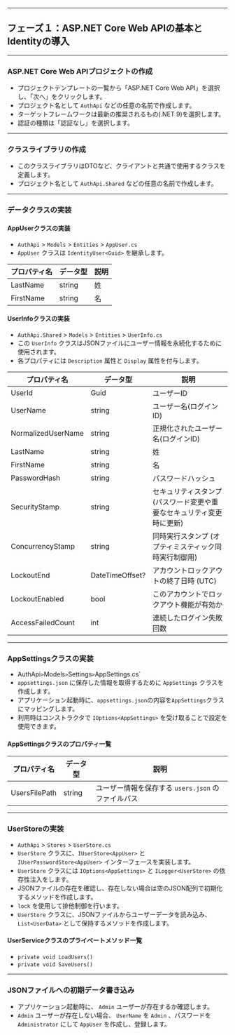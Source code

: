 
---

## フェーズ１：ASP.NET Core Web APIの基本とIdentityの導入

---

### ASP.NET Core Web APIプロジェクトの作成
- プロジェクトテンプレートの一覧から「ASP.NET Core Web API」を選択し、「次へ」をクリックします。
- プロジェクト名として `AuthApi` などの任意の名前で作成します。
- ターゲットフレームワークは最新の推奨されるもの(.NET 9)を選択します。
- 認証の種類は「認証なし」を選択します。

---

### クラスライブラリの作成
- このクラスライブラリはDTOなど、クライアントと共通で使用するクラスを定義します。
- プロジェクト名として `AuthApi.Shared` などの任意の名前で作成します。

---

### データクラスの実装
#### AppUserクラスの実装
- `AuthApi` > `Models` > `Entities` >   `AppUser.cs`
- `AppUser` クラスは `IdentityUser<Guid>` を継承します。

| プロパティ名 | データ型 | 説明 |
|-------------|---------|------|
| LastName | string | 姓 |
| FirstName | string | 名 |

#### UserInfoクラスの実装
- `AuthApi.Shared` > `Models` > `Entities` > `UserInfo.cs`
- この `UserInfo` クラスはJSONファイルにユーザー情報を永続化するために使用されます。
- 各プロパティには `Description` 属性と `Display` 属性を付与します。

| プロパティ名 | データ型 | 説明 |
|-------------|---------|------|
| UserId | Guid | ユーザーID |
| UserName | string | ユーザー名(ログインID) |
| NormalizedUserName | string | 正規化されたユーザー名(ログインID) |
| LastName | string | 姓 |
| FirstName | string | 名 |
| PasswordHash | string | パスワードハッシュ |
| SecurityStamp | string | セキュリティスタンプ (パスワード変更や重要なセキュリティ変更時に更新)  |`SecurityStamp` (セキュリティ関連トークンの無効化用) |
| ConcurrencyStamp | string | 同時実行スタンプ (オプティミスティック同時実行制御用) | `ConcurrencyStamp` |
| LockoutEnd | DateTimeOffset? | アカウントロックアウトの終了日時 (UTC)  | `LockoutEnd` (null許容) |
| LockoutEnabled | bool | このアカウントでロックアウト機能が有効か | `LockoutEnabled` |
| AccessFailedCount | int | 連続したログイン失敗回数 | `AccessFailedCount` |

---

### AppSettingsクラスの実装
- AuthApi` > `Models` > `Settings` > `AppSettings.cs`
- `appsettings.json` に保存した情報を取得するために `AppSettings` クラスを作成します。
- アプリケーション起動時に、`appsettings.json`の内容を`AppSettings`クラスにマッピングします。
- 利用時はコンストラクタで `IOptions<AppSettings>` を受け取ることで設定を使用できます。

#### AppSettingsクラスのプロパティ一覧

| プロパティ名 | データ型 | 説明 |
|-------------|---------|------|
| UsersFilePath | string | ユーザー情報を保存する `users.json` のファイルパス |

---

### UserStoreの実装
- `AuthApi` > `Stores` > `UserStore.cs`
- `UserStore` クラスに、`IUserStore<AppUser>` と `IUserPasswordStore<AppUser>` インターフェースを実装します。
- `UserStore` クラスには `IOptions<AppSettings>` と `ILogger<UserStore>` の依存性注入をします。
- JSONファイルの存在を確認し、存在しない場合は空のJSON配列で初期化するメソッドを作成します。
- `lock` を使用して排他制御を行います。
- `UserStore` クラスに、JSONファイルからユーザーデータを読み込み、`List<UserData>` として保持するメソッドを作成します。

#### UserServiceクラスのプライベートメソッド一覧
- `private void LoadUsers()`
- `private void SaveUsers()`

---

### JSONファイルへの初期データ書き込み
- アプリケーション起動時に、 `Admin` ユーザーが存在するか確認します。
- `Admin` ユーザーが存在しない場合、 `UserName` を `Admin` 、パスワードを `Administrator` にして `AppUser` を作成し、登録します。




